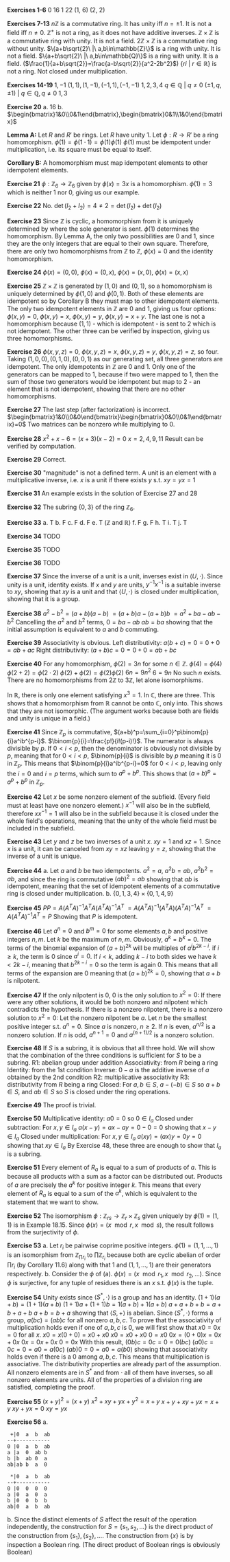 **Exercises 1-6**
0
16
1
22
(1, 6)
(2, 2)

**Exercises 7-13**
$n\mathbb{Z}$ is a commutative ring. It has unity iff $n=\pm1$. It is not a field iff $n\neq 0$.
$\mathbb{Z}^+$ is not a ring, as it does not have additive inverses.
$\mathbb{Z}\times\mathbb{Z}$ is a commutative ring with unity. It is not a field.
$2\mathbb{Z}\times\mathbb{Z}$ is a commutative ring without unity.
$\{a+b\sqrt{2}\ |\ a,b\in\mathbb{Z}\}$ is a ring with unity. It is not a field.
$\{a+b\sqrt{2}\ |\ a,b\in\mathbb{Q}\}$ is a ring with unity. It is a field. ($\frac{1}{a+b\sqrt{2}}=\frac{a-b\sqrt{2}}{a^2-2b^2}$)
$\{ri\ |\ r\in\mathbb{R}\}$ is not a ring. Not closed under multiplication.

**Exercises 14-19**
$1, -1$
$(1, 1), (1, -1), (-1, 1), (-1, -1)$
$1, 2, 3, 4$
$q\in\mathbb{Q}\ |\ q\neq 0$
$(\pm1, q, \pm1) \ |\ q\in\mathbb{Q}, q\neq 0$
$1, 3$

**Exercise 20**
a.
16
b.
$\begin{bmatrix}1&0\\0&1\end{bmatrix},\begin{bmatrix}0&1\\1&0\end{bmatrix}$

**Lemma A:**
Let $R$ and $R'$ be rings. Let $R$ have unity $1$. Let $\phi : R\to R'$ be a ring homomorphism.
$\phi(1)=\phi(1\cdot1)=\phi(1)\phi(1)$
$\phi(1)$ must be idempotent under multiplication, i.e. its square must be equal to itself.

**Corollary B:**
A homomorphism must map idempotent elements to other idempotent elements.

**Exercise 21**
$\phi : \mathbb{Z}_6\to\mathbb{Z}_6$ given by $\phi(x)=3x$ is a homomorphism.
$\phi(1)=3$ which is neither 1 nor 0, giving us our example.

**Exercise 22**
No. $\det(I_2+I_2)=4\neq2=\det(I_2)+\det(I_2)$

**Exercise 23**
Since $\mathbb{Z}$ is cyclic, a homomorphism from it is uniquely determined by where the sole generator is sent. $\phi(1)$ determines the homomorphism. By Lemma A, the only two possibilities are $0$ and $1$, since they are the only integers that are equal to their own square. Therefore, there are only two homomorphisms from $\mathbb{Z}$ to $\mathbb{Z}$, $\phi(x)=0$ and the identity homomorphism.

**Exercise 24**
$\phi(x)=(0, 0)$, $\phi(x)=(0, x)$, $\phi(x)=(x, 0)$, $\phi(x)=(x, x)$

**Exercise 25**
$\mathbb{Z}\times\mathbb{Z}$ is generated by $(1, 0)$ and $(0,1)$, so a homomorphism is uniquely determined by $\phi(1, 0)$ and $\phi(0, 1)$. Both of these elements are idempotent so by Corollary B they must map to other idempotent elements. The only two idempotent elements in $\mathbb{Z}$ are 0 and 1, giving us four options:
$\phi(x, y)=0$, $\phi(x, y)=x$, $\phi(x, y)=y$, $\phi(x,y)=x+y$. The last one is not a homomorphism because $(1,1)$ - which is idempotent - is sent to $2$ which is not idempotent. The other three can be verified by inspection, giving us three homomorphisms.

**Exercise 26**
$\phi(x,y,z)=0$, $\phi(x,y,z)=x$, $\phi(x,y,z)=y$, $\phi(x,y,z)=z$, so four.
Taking $(1,0,0),(0,1,0),(0,0,1)$ as our generating set, all three generators are idempotent. The only idempotents in $\mathbb{Z}$ are 0 and 1. Only one of the generators can be mapped to 1, because if two were mapped to 1, then the sum of those two generators would be idempotent but map to 2 - an element that is not idempotent, showing that there are no other homomorphisms.

**Exercise 27**
The last step (after factorization) is incorrect.
$\begin{bmatrix}1&0\\0&0\end{bmatrix}\begin{bmatrix}0&0\\0&1\end{bmatrix}=0$
Two matrices can be nonzero while multiplying to 0.

**Exercise 28**
$x^2+x-6=(x+3)(x-2)=0$
$x=2,4,9,11$
Result can be verified by computation.

**Exercise 29**
Correct.

**Exercise 30**
"magnitude" is not a defined term. A unit is an element with a multiplicative inverse, i.e. $x$ is a unit if there exists $y$ s.t. $xy=yx=1$

**Exercise 31**
An example exists in the solution of Exercise 27 and 28

**Exercise 32**
The subring $\{0,3\}$ of the ring $\mathbb{Z}_6$.

**Exercise 33**
a. T
b. F
c. F
d. F
e. T ($\mathbb{Z}$ and $\mathbb{R}$)
f. F
g. F
h. T
i. T
j. T

**Exercise 34**
TODO

**Exercise 35**
TODO

**Exercise 36**
TODO

**Exercise 37**
Since the inverse of a unit is a unit, inverses exist in $\langle U,\cdot\rangle$. Since unity is a unit, identity exists. If $x$ and $y$ are units, $y^{-1}x^{-1}$ is a suitable inverse to $xy$, showing that $xy$ is a unit and that $\langle U,\cdot\rangle$ is closed under multiplication, showing that it is a group.

**Exercise 38**
$a^2-b^2=(a+b)(a-b)$
$=(a+b)a-(a+b)b$
$=a^2+ba-ab-b^2$
Cancelling the $a^2$ and $b^2$ terms,
$0=ba-ab$
$ab=ba$
showing that the initial assumption is equivalent to $a$ and $b$ commuting.

**Exercise 39**
Associativity is obvious.
Left distributivity:
$a(b+c)=0=0+0=ab+ac$
Right distributivity:
$(a+b)c=0=0+0=ab+bc$

**Exercise 40**
For any homomorphism, $\phi(2)=3n$ for some $n\in\mathbb{Z}$.
$\phi(4)=\phi(4)$
$\phi(2+2)=\phi(2\cdot2)$
$\phi(2)+\phi(2)=\phi(2)\phi(2)$
$6n=9n^2$
$6=9n$
No such $n$ exists. There are no homomorphisms from $2\mathbb{Z}$ to $3\mathbb{Z}$, let alone isomorphisms.

In $\mathbb{R}$, there is only one element satisfying $x^3=1$. In $\mathbb{C}$, there are three. This shows that a homomorphism from $\mathbb{R}$ cannot be onto $\mathbb{C}$, only into. This shows that they are not isomorphic. (The argument works because both are fields and unity is unique in a field.)

**Exercise 41**
Since $\mathbb{Z}_p$ is commutative, $(a+b)^p=\sum_{i=0}^p\binom{p}{i}a^ib^{p-i}$.
$\binom{p}{i}=\frac{p!}{i!(p-i)!}$. The numerator is always divisible by $p$. If $0<i<p$, then the denominator is obviously not divisible by $p$, meaning that for $0<i<p$, $\binom{p}{i}$ is divisible by $p$ meaning it is $0$ in $\mathbb{Z}_p$. This means that $\binom{p}{i}a^ib^{p-i}=0$ for $0<i<p$, leaving only the $i=0$ and $i=p$ terms, which sum to $a^p+b^p$. This shows that $(a+b)^p=a^p+b^p$ in $\mathbb{Z}_p$.

**Exercise 42**
Let $x$ be some nonzero element of the subfield. (Every field must at least have one nonzero element.) $x^{-1}$ will also be in the subfield, therefore $xx^{-1}=1$ will also be in the subfield because it is closed under the whole field's operations, meaning that the unity of the whole field must be included in the subfield.

**Exercise 43**
Let $y$ and $z$ be two inverses of a unit $x$.
$xy=1$ and $xz=1$.
Since $x$ is a unit, it can be canceled from $xy=xz$ leaving $y=z$, showing that the inverse of a unit is unique.

**Exercise 44**
a.
Let $a$ and $b$ be two idempotents.
$a^2=a$, $a^2b=ab$, $a^2b^2=ab$, and since the ring is commutative $(ab)^2=ab$ showing that $ab$ is idempotent, meaning that the set of idempotent elements of a commutative ring is closed under multiplication.
b.
$\{0, 1, 3, 4\}\times\{0, 1, 4, 9\}$

**Exercise 45**
$PP=A(A^TA)^{-1}A^TA(A^TA)^{-1}A^T$
$=A(A^TA)^{-1}(A^TA)(A^TA)^{-1}A^T$
$=A(A^TA)^{-1}A^T=P$
Showing that $P$ is idempotent.

**Exercise 46**
Let $a^n=0$ and $b^m=0$ for some elements $a,b$ and positive integers $n,m$. Let $k$ be the maximum of $n,m$. Obviously, $a^k=b^k=0$. The terms of the binomial expansion of $(a+b)^{2k}$ will be multiples of $a^ib^{2k-i}$. if $i\geq k$, the term is 0 since $a^i=0$. If $i<k$, adding $k-i$ to both sides we have $k<2k-i$, meaning that $b^{2k-i}=0$ so the term is again 0. This means that all terms of the expansion are 0 meaning that $(a+b)^{2k}=0$, showing that $a+b$ is nilpotent.

**Exercise 47**
If the only nilpotent is 0, 0 is the only solution to $x^2=0$:
If there were any other solutions, it would be both nonzero and nilpotent which contradicts the hypothesis.
If there is a nonzero nilpotent, there is a nonzero solution to $x^2=0$:
Let the nonzero nilpotent be $a$. Let $n$ be the smallest positive integer s.t. $a^n=0$. Since $a$ is nonzero, $n\geq 2$. If $n$ is even, $a^{n/2}$ is a nonzero solution. If $n$ is odd, $a^{n+1}=0$ and $a^{(n+1)/2}$ is a nonzero solution.

**Exercise 48**
If $S$ is a subring, it is obvious that all three hold. We will show that the combination of the three conditions is sufficient for $S$ to be a subring.
R1: abelian group under addition
Associativity: from $R$ being a ring
Identity: from the 1st condition
Inverse: $0-a$ is the additive inverse of $a$ obtained by the 2nd condition
R2: multiplicative associativity
R3: distributivity
from $R$ being a ring
Closed:
For $a,b\in S$, $a-(-b)\in S$ so $a+b\in S$, and $ab\in S$ so $S$ is closed under the ring operations.

**Exercise 49**
The proof is trivial.

**Exercise 50**
Multiplicative identity:
$a0=0$ so $0\in I_a$
Closed under subtraction:
For $x,y\in I_a$
$a(x-y)=ax-ay=0-0=0$ showing that $x-y\in I_a$
Closed under multiplication:
For $x,y\in I_a$
$a(xy)=(ax)y=0y=0$ showing that $xy\in I_a$
By Exercise 48, these three are enough to show that $I_a$ is a subring.

**Exercise 51**
Every element of $R_a$ is equal to a sum of products of $a$. This is because all products with a sum as a factor can be distributed out. Products of $a$ are precisely the $a^k$ for positive integer $k$. This means that every element of $R_a$ is equal to a sum of the $a^k$, which is equivalent to the statement that we want to show.

**Exercise 52**
The isomorphism $\phi : \mathbb{Z}_{rs} \to \mathbb{Z}_r\times\mathbb{Z}_s$ given uniquely by $\phi(1)=(1,1)$ is in Example 18.15. Since $\phi(x)=(x \mod r, x \mod s)$, the result follows from the surjectivity of $\phi$.

**Exercise 53**
a.
Let $r_i$ be pairwise coprime positive integers.
$\phi(1)=(1,1,\ldots,1)$ is an isomorphism from $\mathbb{Z}_{\prod r_i}$ to $\prod\mathbb{Z}_{r_i}$ because both are cyclic abelian of order $\prod r_i$ (by Corollary 11.6) along with that $1$ and $(1,1,\ldots,1)$ are their generators respectively.
b.
Consider the $\phi$ of (a). $\phi(x)=(x\mod r_1, x\mod r_2,\ldots)$. Since $\phi$ is surjective, for any tuple of residues there is an $x$ s.t. $\phi(x)$ is the tuple.

**Exercise 54**
Unity exists since $\langle S^*,\cdot\rangle$ is a group and has an identity.
$(1+1)(a+b)=(1+1)(a+b)$
$(1+1)a+(1+1)b=1(a+b)+1(a+b)$
$a+a+b+b=a+b+a+b$
$a+b=b+a$
showing that $\langle S,+\rangle$ is abelian.
Since $\langle S^*,\cdot\rangle$ forms a group, $a(bc)=(ab)c$ for all nonzero $a,b,c$. To prove that the associativity of multiplication holds even if one of $a,b,c$ is $0$, we will first show that $x0=0x=0$ for all $x$.
$x0=x(0+0)=x0+x0$
$x0=x0+x0$
$0=x0$
$0x=(0+0)x=0x+0x$
$0x=0x+0x$
$0=0x$
With this result,
$(0b)c=0c=0=0(bc)$
$(a0)c=0c=0=a0=a(0c)$
$(ab)0=0=a0=a(b0)$
showing that associativity holds even if there is a 0 among $a,b,c$. This means that multiplication is associative. The distributivity properties are already part of the assumption. All nonzero elements are in $S^*$ and from $\cdot$ all of them have inverses, so all nonzero elements are units. All of the properties of a division ring are satisfied, completing the proof.

**Exercise 55**
$(x+y)^2=(x+y)$
$x^2+xy+yx+y^2=x+y$
$x+y+xy+yx=x+y$
$xy+yx=0$
$xy=yx$

**Exercise 56**
a.
```
 +|0  a  b  ab
--+-----------
0 |0  a  b  ab
a |a  0  ab b
b |b  ab 0  a
ab|ab b  a  0

 *|0  a  b  ab
--+-----------
0 |0  0  0  0
a |0  a  0  a
b |0  0  b  b
ab|0  a  b  ab
```
b.
Since the distinct elements of $S$ affect the result of the operation independently, the construction for $S=\{s_1,s_2,\ldots\}$ is the direct product of the construction from $\{s_1\},\{s_2\},\ldots$. The construction from $\{x\}$ is by inspection a Boolean ring. (The direct product of Boolean rings is obviously Boolean)